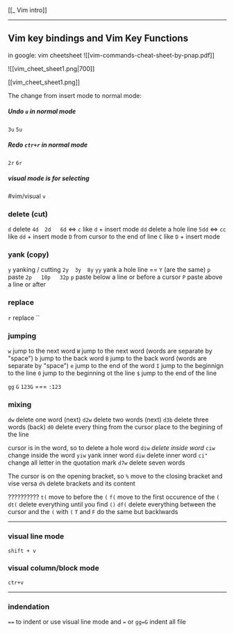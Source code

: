 [[_ Vim intro]]


---
## Vim key bindings and Vim Key Functions

in google: vim cheetsheet
![[vim-commands-cheat-sheet-by-pnap.pdf]]

![[vim_cheet_sheet1.png|700]]

[[vim_cheet_sheet1.png]]


The change from insert mode to normal mode:
##### Undo  `u` in normal mode
`3u`
`5u`
##### Redo  `ctr+r` in normal mode
`2r`
`6r`

##### visual mode is for selecting
#vim/visual 
`v`


### delete (cut)
`d` delete  `4d  2d   6d` <=> `c` like `d` + insert mode
`dd` delete a hole line `5dd`  <=> `cc` like `dd` + insert mode
`D` from cursor to the end of line
`C` like `D` + insert mode


### yank (copy)
`y` yanking / cutting `2y  3y  8y`
`yy` yank a hole line == `Y` (are the same)
`p` paste  `2p   10p   32p`
`p` paste below a line or before a cursor
`P` paste above a line  or after

### replace
`r` replace
``

### jumping
`w` jump to the next word
`W` jump to the next word (words are separate by "space")
`b` jump to the back word
`B` jump to the back word (words are separate by "space")
`e` jump to the end of the word
`I` jump to the beginnign to the line
`0` jump to the beginning ot the line
`$` jump to the end of the line

`gg`
`G`
`123G` === `:123`

### mixing
`dw` delete one word (next)
`d2w` delete two words (next)
`d3b` delete three words (back)
`d0` delete every thing from the cursor place to the begining of the line


cursor is in the word, so to delete a hole word `diw` *delete inside word*
`ciw` change inside the word
`yiw` yank inner word
`diw` delete inner word
`ci"` change all letter in the quotation mark
`d7w` delete seven words

The cursor is on the opening bracket, so `%` move to the closing bracket and vise versa 
`d%` delete brackets and its content

??????????
`t(` move to before the `(`
`f(` move to the first occurence of the `(`
`dt(` delete everything until you find `()`
`df(` delete everything between the cursor and the `(` with `(`
`T` and `F` do the same but backlwards

----
### visual line mode
`shift + v`

### visual column/block mode
`ctr+v`

---
### indendation
`==` to indent
or
use visual line mode and `=`
or
`gg=G`  indent all file


